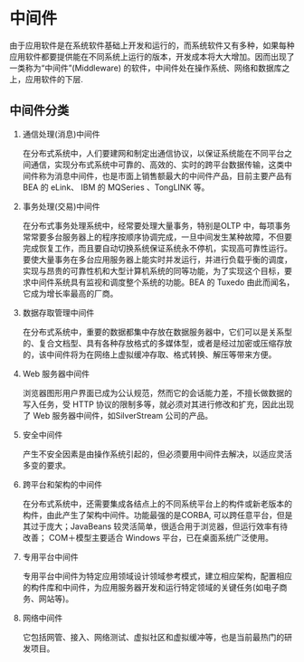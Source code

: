 # 中间件


由于应用软件是在系统软件基础上开发和运行的，而系统软件又有多种，如果每种应用软件都要提供能在不同系统上运行的版本，开发成本将大大增加。因而出现了一类称为“中间件”(Middleware) 的软件，中间件处在操作系统、网络和数据库之上，应用软件的下层.


## 中间件分类

1. 通信处理(消息)中间件

    在分布式系统中，人们要建网和制定出通信协议，以保证系统能在不同平台之间通信，实现分布式系统中可靠的、高效的、实时的跨平台数据传输，这类中间件称为消息中间件，也是市面上销售额最大的中间件产品，目前主要产品有 BEA 的 eLink、 IBM 的 MQSeries 、TongLINK 等。

2. 事务处理(交易)中间件

    在分布式事务处理系统中，经常要处理大量事务，特别是OLTP 中，每项事务常常要多台服务器上的程序按顺序协调完成，一旦中间发生某种故障，不但要完成恢复工作，而且要自动切换系统保证系统永不停机，实现高可靠性运行。要使大量事务在多台应用服务器上能实时并发运行，并进行负载乎衡的调度，实现与昂贵的可靠性机和大型计算机系统的同等功能，为了实现这个目标，要求中间件系统具有监视和调度整个系统的功能。BEA 的 Tuxedo 由此而闻名，它成为增长率最高的厂商。


3. 数据存取管理中间件

    在分布式系统中，重要的数据都集中存放在数据服务器中，它们可以是关系型的、复合文档型、具有各种存放格式的多媒体型，或者是经过加密或压缩存放的，该中间件将为在网络上虚拟缓冲存取、格式转换、解压等带来方便。

4. Web 服务器中间件

    浏览器图形用户界面已成为公认规范，然而它的会话能力差，不擅长做数据的写入任务，受 HTTP 协议的限制多等，就必须对其进行修改和扩充，因此出现了 Web 服务器中间件，如SilverStream 公司的产品。

5. 安全中间件

    产生不安全因素是由操作系统引起的，但必须要用中间件去解决，以适应灵活多变的要求。

6. 跨平台和架构的中间件

    在分布式系统中，还需要集成各结点上的不同系统平台上的构件或新老版本的构件，由此产生了架构中间件。功能最强的是CORBA, 可以跨任意平台，但是其过于庞大；JavaBeans 较灵活简单，很适合用于浏览器，但运行效率有待改善； COM＋模型主要适合 Windows 平台，已在桌面系统广泛使用。

7. 专用平台中间件

    专用平台中间件为特定应用领域设计领域参考模式，建立相应架构，配置相应的构件库和中间件，为应用服务器开发和运行特定领域的关键任务(如电子商务、网站等)。

8. 网络中间件

    它包括网管、接入、网络测试、虚拟社区和虚拟缓冲等，也是当前最热门的研发项目。



























































